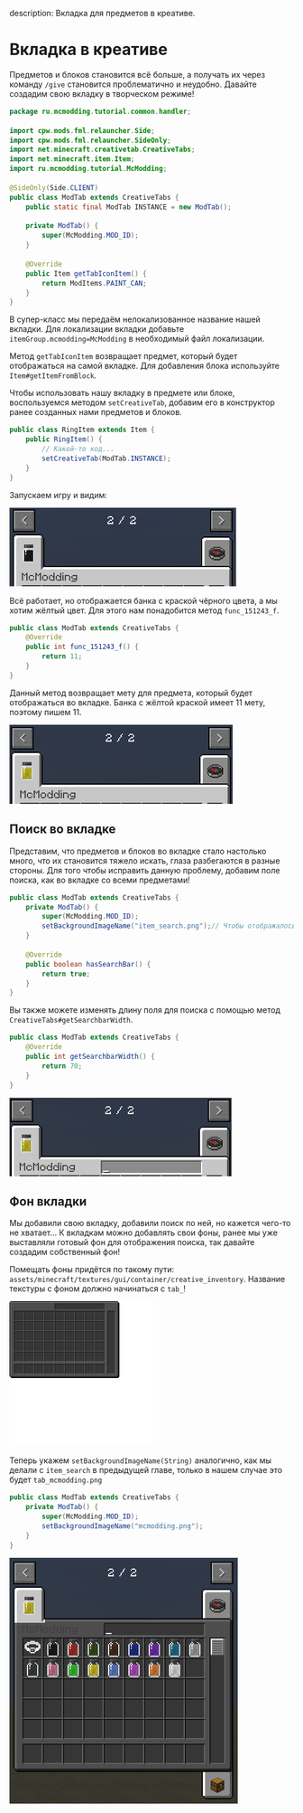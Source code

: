description: Вкладка для предметов в креативе.

# Вкладка в креативе

Предметов и блоков становится всё больше, а получать их через команду `/give` становится проблематично и неудобно.
Давайте создадим свою вкладку в творческом режиме!

```java
package ru.mcmodding.tutorial.common.handler;

import cpw.mods.fml.relauncher.Side;
import cpw.mods.fml.relauncher.SideOnly;
import net.minecraft.creativetab.CreativeTabs;
import net.minecraft.item.Item;
import ru.mcmodding.tutorial.McModding;

@SideOnly(Side.CLIENT)
public class ModTab extends CreativeTabs {
    public static final ModTab INSTANCE = new ModTab();

    private ModTab() {
        super(McModding.MOD_ID);
    }

    @Override
    public Item getTabIconItem() {
        return ModItems.PAINT_CAN;
    }
}
```

В супер-класс мы передаём нелокализованное название нашей вкладки. 
Для локализации вкладки добавьте `itemGroup.mcmodding=McModding` в необходимый файл локализации.

Метод `getTabIconItem` возвращает предмет, который будет отображаться на самой вкладке. Для добавления блока
используйте `Item#getItemFromBlock`.

Чтобы использовать нашу вкладку в предмете или блоке, воспользуемся методом `setCreativeTab`, добавим его в конструктор
ранее созданных нами предметов и блоков.

```java
public class RingItem extends Item {
    public RingItem() {
        // Какой-то код...
        setCreativeTab(ModTab.INSTANCE);
    }
}
```

Запускаем игру и видим:

![Вкладка](images/creative_tab.png)

Всё работает, но отображается банка с краской чёрного цвета, а мы хотим жёлтый цвет. Для этого нам понадобится метод `func_151243_f`.

```java
public class ModTab extends CreativeTabs {
    @Override
    public int func_151243_f() {
        return 11;
    }
}
```
Данный метод возвращает мету для предмета, который будет отображаться во вкладке. Банка с жёлтой краской имеет 11 мету,
поэтому пишем 11.

![Вкладка с метой](images/creative_tab_meta.png)

## Поиск во вкладке

Представим, что предметов и блоков во вкладке стало настолько много, что их становится тяжело искать, глаза разбегаются
в разные стороны. Для того чтобы исправить данную проблему, добавим поле поиска, как во вкладке со всеми предметами!

```java
public class ModTab extends CreativeTabs {
    private ModTab() {
        super(McModding.MOD_ID);
        setBackgroundImageName("item_search.png");// Чтобы отображалось поле поиска
    }
    
    @Override
    public boolean hasSearchBar() {
        return true;
    }
}
```

Вы также можете изменять длину поля для поиска с помощью метод `CreativeTabs#getSearchbarWidth`.

```java
public class ModTab extends CreativeTabs {
    @Override
    public int getSearchbarWidth() {
        return 70;
    }
}
```

![Вкладка с поиском](images/creative_tab_searchbar.png)

## Фон вкладки

Мы добавили свою вкладку, добавили поиск по ней, но кажется чего-то не хватает...
К вкладкам можно добавлять свои фоны, ранее мы уже выставляли готовый фон для отображения поиска, так давайте создадим
собственный фон!

Помещать фоны придётся по такому пути: `assets/minecraft/textures/gui/container/creative_inventory`. Название
текстуры с фоном должно начинаться с `tab_`!

![Собственный фон вкладки](images/tab_mcmodding.png)

Теперь укажем `setBackgroundImageName(String)` аналогично, как мы делали с `item_search` в предыдущей главе, только в нашем случае это будет `tab_mcmodding.png`

```java
public class ModTab extends CreativeTabs {
    private ModTab() {
        super(McModding.MOD_ID);
        setBackgroundImageName("mcmodding.png");
    }
}
```

![Фон вкладки в игре](images/creative_tab_background.png)
